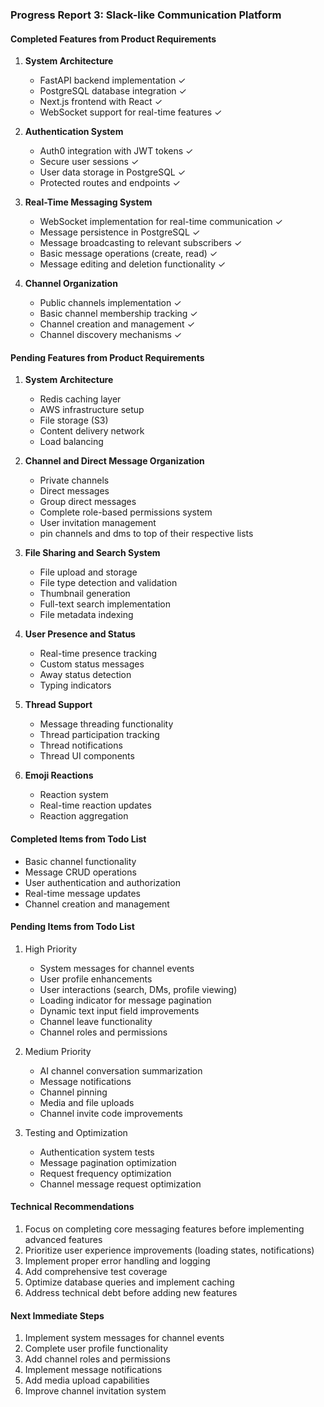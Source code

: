 ### Progress Report 3: Slack-like Communication Platform

#### Completed Features from Product Requirements

1. **System Architecture**
   - FastAPI backend implementation ✓
   - PostgreSQL database integration ✓
   - Next.js frontend with React ✓
   - WebSocket support for real-time features ✓

2. **Authentication System**
   - Auth0 integration with JWT tokens ✓
   - Secure user sessions ✓
   - User data storage in PostgreSQL ✓
   - Protected routes and endpoints ✓

3. **Real-Time Messaging System**
   - WebSocket implementation for real-time communication ✓
   - Message persistence in PostgreSQL ✓
   - Message broadcasting to relevant subscribers ✓
   - Basic message operations (create, read) ✓
   - Message editing and deletion functionality ✓

4. **Channel Organization**
   - Public channels implementation ✓
   - Basic channel membership tracking ✓
   - Channel creation and management ✓
   - Channel discovery mechanisms ✓

#### Pending Features from Product Requirements

1. **System Architecture**
   - Redis caching layer
   - AWS infrastructure setup
   - File storage (S3)
   - Content delivery network
   - Load balancing

2. **Channel and Direct Message Organization**
   - Private channels
   - Direct messages
   - Group direct messages
   - Complete role-based permissions system
   - User invitation management
   - pin channels and dms to top of their respective lists

3. **File Sharing and Search System**
   - File upload and storage
   - File type detection and validation
   - Thumbnail generation
   - Full-text search implementation
   - File metadata indexing

4. **User Presence and Status**
   - Real-time presence tracking
   - Custom status messages
   - Away status detection
   - Typing indicators

5. **Thread Support**
   - Message threading functionality
   - Thread participation tracking
   - Thread notifications
   - Thread UI components

6. **Emoji Reactions**
   - Reaction system
   - Real-time reaction updates
   - Reaction aggregation

#### Completed Items from Todo List
- Basic channel functionality
- Message CRUD operations
- User authentication and authorization
- Real-time message updates
- Channel creation and management

#### Pending Items from Todo List
1. High Priority
   - System messages for channel events
   - User profile enhancements
   - User interactions (search, DMs, profile viewing)
   - Loading indicator for message pagination
   - Dynamic text input field improvements
   - Channel leave functionality
   - Channel roles and permissions

2. Medium Priority
   - AI channel conversation summarization
   - Message notifications
   - Channel pinning
   - Media and file uploads
   - Channel invite code improvements

3. Testing and Optimization
   - Authentication system tests
   - Message pagination optimization
   - Request frequency optimization
   - Channel message request optimization

#### Technical Recommendations
1. Focus on completing core messaging features before implementing advanced features
2. Prioritize user experience improvements (loading states, notifications)
3. Implement proper error handling and logging
4. Add comprehensive test coverage
5. Optimize database queries and implement caching
6. Address technical debt before adding new features

#### Next Immediate Steps
1. Implement system messages for channel events
2. Complete user profile functionality
3. Add channel roles and permissions
4. Implement message notifications
5. Add media upload capabilities
6. Improve channel invitation system 